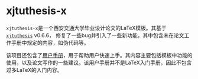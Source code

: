 xjtuthesis-x
======

`xjtuthesis-x`是一个西安交通大学毕业设计论文的LaTeX模板。其基于
[`xjtuthesis`](https://github.com/Aetf/xjtuthesis) v0.6.6，
修复了一些bug并引入了一些新功能，其中包含未在论文工作手册中规定的内容，如伪代码等。

该项目还包含了[用户手册](guide.pdf)，用于帮助用户快速上手。其内容主要包括模板中功能的使用，以及论文写作的一些建议。该用户手册并不是LaTeX入门手册，因此不包含过多LaTeX的入门内容。
